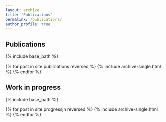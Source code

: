 ```yaml
---
layout: archive
title: "Publications"
permalink: /publications/
author_profile: true
---
```


## Publications

{% include base_path %}

{% for post in site.publications reversed %}
  {% include archive-single.html %}
{% endfor %}

## Work in progress

{% include base_path %}

{% for post in site.progressjn reversed %}
  {% include archive-single.html %}
{% endfor %}
